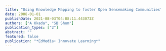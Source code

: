 ```yaml
---
title: "Using Knowledge Mapping to foster Open Sensemaking Communities"
date: 2008-01-01
publishDate: 2021-08-03T04:08:11.443073Z
authors: ["A Okada", "SB Shum"]
publication_types: ["2"]
abstract: ""
featured: false
publication: "*EdMedia+ Innovate Learning*"
---
```


